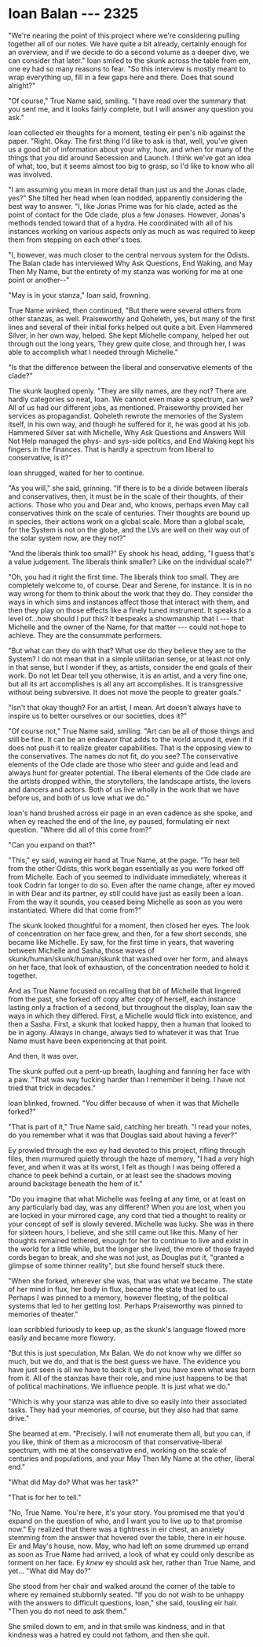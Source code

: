 # Ioan Balan --- 2325

"We're nearing the point of this project where we're considering pulling together all of our notes. We have quite a bit already, certainly enough for an overview, and if we decide to do a second volume as a deeper dive, we can consider that later." Ioan smiled to the skunk across the table from em, one ey had so many reasons to fear. "So this interview is mostly meant to wrap everything up, fill in a few gaps here and there. Does that sound alright?"

"Of course," True Name said, smiling. "I have read over the summary that you sent me, and it looks fairly complete, but I will answer any question you ask."

Ioan collected eir thoughts for a moment, testing eir pen's nib against the paper. "Right. Okay. The first thing I'd like to ask is that, well, you've given us a good bit of information about your why, how, and when for many of the things that you did around Secession and Launch. I think we've got an idea of what, too, but it seems almost too big to grasp, so I'd like to know who all was involved.

"I am assuming you mean in more detail than just us and the Jonas clade, yes?" She tilted her head when Ioan nodded, apparently considering the best way to answer. "I, like Jonas Prime was for his clade, acted as the point of contact for the Ode clade, plus a few Jonases. However, Jonas's methods tended toward that of a hydra. He coordinated with all of his instances working on various aspects only as much as was required to keep them from stepping on each other's toes.

"I, however, was much closer to the central nervous system for the Odists. The Balan clade has interviewed Why Ask Questions, End Waking, and May Then My Name, but the entirety of my stanza was working for me at one point or another--"

"May is in your stanza," Ioan said, frowning.

True Name winked, then continued, "But there were several others from other stanzas, as well. Praiseworthy and Qoheleth, yes, but many of the first lines and several of their initial forks helped out quite a bit. Even Hammered Silver, in her own way, helped. She kept Michelle company, helped her out through out the long years, They grew quite close, and through her, I was able to accomplish what I needed through Michelle."

"Is that the difference between the liberal and conservative elements of the clade?"

The skunk laughed openly. "They are silly names, are they not? There are hardly categories so neat, Ioan. We cannot even make a spectrum, can we? All of us had our different jobs, as mentioned. Praiseworthy provided her services as propagandist. Qoheleth rewrote the memories of the System itself, in his own way, and though he suffered for it, he was good at his job. Hammered Silver sat with Michelle, Why Ask Questions and Answers Will Not Help managed the phys- and sys-side politics, and End Waking kept his fingers in the finances. That is hardly a spectrum from liberal to conservative, is it?"

Ioan shrugged, waited for her to continue.

"As you will," she said, grinning. "If there is to be a divide between liberals and conservatives, then, it must be in the scale of their thoughts, of their actions. Those who you and Dear and, who knows, perhaps even May call conservatives think on the scale of centuries. Their thoughts are bound up in species, their actions work on a global scale. More than a global scale, for the System is not on the globe, and the LVs are well on their way out of the solar system now, are they not?"

"And the liberals think too small?" Ey shook his head, adding, "I guess that's a value judgement. The liberals think smaller? Like on the individual scale?"

"Oh, you had it right the first time. The liberals think too small. They are completely welcome to, of course. Dear and Serene, for instance. It is in no way wrong for them to think about the work that they do. They consider the ways in which sims and instances affect those that interact with them, and then they play on those effects like a finely tuned instrument. It speaks to a level of...how should I put this? It bespeaks a showmanship that I --- that Michelle and the owner of the Name, for that matter --- could not hope to achieve. They are the consummate performers.

"But what can they do with that? What use do they believe they are to the System? I do not mean that in a simple utilitarian sense, or at least not only in that sense, but I wonder if they, as artists, consider the end goals of their work. Do not let Dear tell you otherwise, it is an artist, and a very fine one, but all its art accomplishes is all any art accomplishes. It is transgressive without being subversive. It does not move the people to greater goals."

"Isn't that okay though? For an artist, I mean. Art doesn't always have to inspire us to better ourselves or our societies, does it?"

"Of course not," True Name said, smiling. "Art can be all of those things and still be fine. It can be an endeavor that adds to the world around it, even if it does not push it to realize greater capabilities. That is the opposing view to the conservatives. The names do not fit, do you see? The conservative elements of the Ode clade are those who steer and guide and lead and always hunt for greater potential. The liberal elements of the Ode clade are the artists dropped within, the storytellers, the landscape artists, the lovers and dancers and actors. Both of us live wholly in the work that we have before us, and both of us love what we do."

Ioan's hand brushed across eir page in an even cadence as she spoke, and when ey reached the end of the line, ey paused, formulating eir next question. "Where did all of this come from?"

"Can you expand on that?"

"This," ey said, waving eir hand at True Name, at the page. "To hear tell from the other Odists, this work began essentially as you were forked off from Michelle. Each of you seemed to individuate immediately, whereas it took Codrin far longer to do so. Even after the name change, after ey moved in with Dear and its partner, ey still could have just as easily been a Ioan. From the way it sounds, you ceased being Michelle as soon as you were instantiated. Where did that come from?"

The skunk looked thoughtful for a moment, then closed her eyes. The look of concentration on her face grew, and then, for a few short seconds, she became like Michelle. Ey saw, for the first time in years, that wavering between Michelle and Sasha, those waves of skunk/human/skunk/human/skunk that washed over her form, and always on her face, that look of exhaustion, of the concentration needed to hold it together.

And as True Name focused on recalling that bit of Michelle that lingered from the past, she forked off copy after copy of herself, each instance lasting only a fraction of a second, but throughout the display, Ioan saw the ways in which they differed. First, a Michelle would flick into existence, and then a Sasha. First, a skunk that looked happy, then a human that looked to be in agony. Always in change, always tied to whatever it was that True Name must have been experiencing at that point.

And then, it was over.

The skunk puffed out a pent-up breath, laughing and fanning her face with a paw. "That was way fucking harder than I remember it being. I have not tried that trick in decades."

Ioan blinked, frowned. "You differ because of when it was that Michelle forked?"

"That is part of it," True Name said, catching her breath. "I read your notes, do you remember what it was that Douglas said about having a fever?"

Ey prowled through the exo ey had devoted to this project, rifling through files, then murmured quietly through the haze of memory, "I had a very high fever, and when it was at its worst, I felt as though I was being offered a chance to peek behind a curtain, or at least see the shadows moving around backstage beneath the hem of it."

"Do you imagine that what Michelle was feeling at any time, or at least on any particularly bad day, was any different? When you are lost, when you are locked in your mirrored cage, any cord that tied a thought to reality or your concept of self is slowly severed. Michelle was lucky. She was in there for sixteen hours, I believe, and she still came out like this. Many of her thoughts remained tethered, enough for her to continue to live and exist in the world for a little while, but the longer she lived, the more of those frayed cords began to break, and she was not just, as Douglas put it, "granted a glimpse of some thinner reality", but she found herself stuck there.

"When she forked, wherever she was, that was what we became. The state of her mind in flux, her body in flux, became the state that led to us. Perhaps I was pinned to a memory, however fleeting, of the political systems that led to her getting lost. Perhaps Praiseworthy was pinned to memories of theater."

Ioan scribbled furiously to keep up, as the skunk's language flowed more easily and became more flowery.

"But this is just speculation, Mx Balan. We do not know why we differ so much, but we do, and that is the best guess we have. The evidence you have just seen is all we have to back it up, but you have seen what was born from it. All of the stanzas have their role, and mine just happens to be that of political machinations. We influence people. It is just what we do."

"Which is why your stanza was able to dive so easily into their associated tasks. They had your memories, of course, but they also had that same drive."

She beamed at em. "Precisely. I will not enumerate them all, but you can, if you like, think of them as a microcosm of that conservative-liberal spectrum, with me at the conservative end, working on the scale of centuries and populations, and your May Then My Name at the other, liberal end."

"What did May do? What was her task?"

"That is for her to tell."

"No, True Name. You're here, it's your story. You promised me that you'd expand on the question of who, and I want you to live up to that promise now." Ey realized that there was a tightness in eir chest, an anxiety stemming from the answer that hovered over the table, there in eir house. Eir and May's house, now. May, who had left on some drummed up errand as soon as True Name had arrived, a look of what ey could only describe as torment on her face. Ey *knew* ey should ask her, rather than True Name, and yet... "What did May do?"

She stood from her chair and walked around the corner of the table to where ey remained stubbornly seated. "If you do not wish to be unhappy with the answers to difficult questions, Ioan," she said, tousling eir hair. "Then you do not need to ask them."

She smiled down to em, and in that smile was kindness, and in that kindness was a hatred ey could not fathom, and then she quit.
